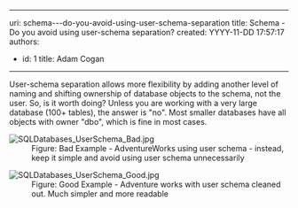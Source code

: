

---
uri: schema---do-you-avoid-using-user-schema-separation
title: Schema - Do you avoid using user-schema separation?
created: YYYY-11-DD 17:57:17
authors:
  - id: 1
    title: Adam Cogan
---




<span class='intro'> <p>​​User-schema separation allows more flexibility​ by adding another level of naming and shifting ownership of database objects to the schema, not the user. So, is it worth doing? Unless you are working with a very large database (100+ tables), the answer is &quot;no&quot;. Most smaller databases have all objects with owner &quot;dbo&quot;, which is fine in most cases.​<br></p> </span>

<dl class="badImage"><dt>
      <img src="/PublishingImages/SQLDatabases_UserSchema_Bad.jpg" alt="SQLDatabases_UserSchema_Bad.jpg" />
   </dt><dd>​Figure&#58; Bad Example - AdventureWorks using user schema - instead, keep it simple and avoid using user schema unnecessarily</dd></dl><dl class="goodImage"><dt>
         <img src="/PublishingImages/SQLDatabases_UserSchema_Good.jpg" alt="SQLDatabases_UserSchema_Good.jpg" />​<br></dt><dd>Figure&#58; Good Example -​ Adventure works with user schema cleaned out. Much simpler and more readable​​<br></dd></dl>


